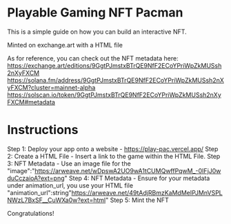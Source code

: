 # Playable Gaming NFT Pacman

This is a simple guide on how you can build an interactive NFT.

Minted on exchange.art with a HTML file

As for reference, you can check out the NFT metadata here:
https://exchange.art/editions/9GgtPJmstxBTrQE9NfF2ECoYPriWpZkMUSsh2nXyFXCM
https://solana.fm/address/9GgtPJmstxBTrQE9NfF2ECoYPriWpZkMUSsh2nXyFXCM?cluster=mainnet-alpha
https://solscan.io/token/9GgtPJmstxBTrQE9NfF2ECoYPriWpZkMUSsh2nXyFXCM#metadata

# Instructions

Step 1: Deploy your app onto a website - https://play-pac.vercel.app/
Step 2: Create a HTML File - Insert a link to the game within the HTML File.
Step 3: NFT Metadata - Use an image file for the "image":"https://arweave.net/wDpswA2UO9wA1tCUMQwffPqwM_-0IFjJ0wduCczaioA?ext=png"
Step 4: NFT Metadata - Ensure for your metadata under animation_url, you use your HTML file
"animation_url":string"https://arweave.net/49tAdjRBmzKaMdMeIPJMnVSPLNWzL7BxSF__CuWXa0w?ext=html"
Step 5: Mint the NFT

Congratulations!
